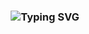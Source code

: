 <h3 align="center">
  <img src="https://readme-typing-svg.herokuapp.com?font=Consolas&size=28&pause=1000&color=F20587&center=true&vCenter=true&width=435&lines=👋+Hey+there,+I'm+Andres Restrepo+👾" alt="Typing SVG" color="blue"/>
</h3>